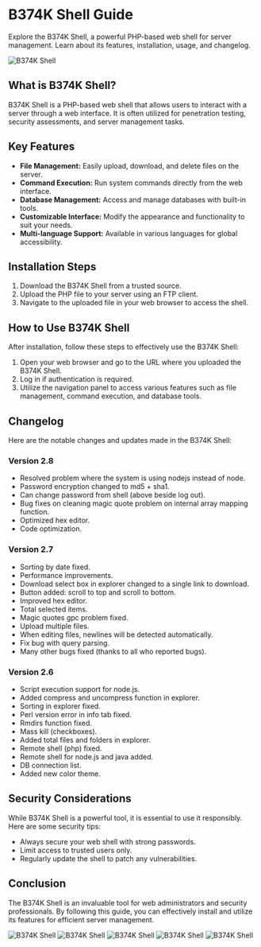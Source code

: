 # B374K Shell Guide

Explore the B374K Shell, a powerful PHP-based web shell for server management. Learn about its features, installation, usage, and changelog.

![B374K Shell](https://i.imgur.com/CPClbQF.jpeg "B374K Shell")


## What is B374K Shell?

B374K Shell is a PHP-based web shell that allows users to interact with a server through a web interface. It is often utilized for penetration testing, security assessments, and server management tasks.

## Key Features

- **File Management:** Easily upload, download, and delete files on the server.
- **Command Execution:** Run system commands directly from the web interface.
- **Database Management:** Access and manage databases with built-in tools.
- **Customizable Interface:** Modify the appearance and functionality to suit your needs.
- **Multi-language Support:** Available in various languages for global accessibility.

## Installation Steps

1. Download the B374K Shell from a trusted source.
2. Upload the PHP file to your server using an FTP client.
3. Navigate to the uploaded file in your web browser to access the shell.

## How to Use B374K Shell

After installation, follow these steps to effectively use the B374K Shell:

1. Open your web browser and go to the URL where you uploaded the B374K Shell.
2. Log in if authentication is required.
3. Utilize the navigation panel to access various features such as file management, command execution, and database tools.

## Changelog

Here are the notable changes and updates made in the B374K Shell:

### Version 2.8

- Resolved problem where the system is using nodejs instead of node.
- Password encryption changed to md5 + sha1.
- Can change password from shell (above beside log out).
- Bug fixes on cleaning magic quote problem on internal array mapping function.
- Optimized hex editor.
- Code optimization.

### Version 2.7

- Sorting by date fixed.
- Performance improvements.
- Download select box in explorer changed to a single link to download.
- Button added: scroll to top and scroll to bottom.
- Improved hex editor.
- Total selected items.
- Magic quotes gpc problem fixed.
- Upload multiple files.
- When editing files, newlines will be detected automatically.
- Fix bug with query parsing.
- Many other bugs fixed (thanks to all who reported bugs).

### Version 2.6

- Script execution support for node.js.
- Added compress and uncompress function in explorer.
- Sorting in explorer fixed.
- Perl version error in info tab fixed.
- Rmdirs function fixed.
- Mass kill (checkboxes).
- Added total files and folders in explorer.
- Remote shell (php) fixed.
- Remote shell for node.js and java added.
- DB connection list.
- Added new color theme.

## Security Considerations

While B374K Shell is a powerful tool, it is essential to use it responsibly. Here are some security tips:

- Always secure your web shell with strong passwords.
- Limit access to trusted users only.
- Regularly update the shell to patch any vulnerabilities.

## Conclusion

The B374K Shell is an invaluable tool for web administrators and security professionals. By following this guide, you can effectively install and utilize its features for efficient server management.


![B374K Shell](https://i.imgur.com/yKKEFX5.png "B374K Shell")
![B374K Shell](https://i.imgur.com/GVDD7KC.jpeg "B374K Shell")
![B374K Shell](https://i.imgur.com/WdXNqix.jpeg "B374K Shell")
![B374K Shell](https://i.imgur.com/LNLkDDb.jpeg "B374K Shell")
![B374K Shell](https://i.imgur.com/sKMPVzC.jpeg "B374K Shell")
